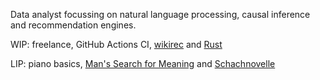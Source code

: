 Data analyst focussing on natural language processing, causal inference and recommendation engines.

WIP: freelance, GitHub Actions CI, [wikirec](https://github.com/andrewtavis/wikirec) and [Rust](https://www.rust-lang.org/)

LIP: piano basics, [Man's Search for Meaning](https://en.wikipedia.org/wiki/Man%27s_Search_for_Meaning) and [Schachnovelle](https://de.wikipedia.org/wiki/Schachnovelle)
